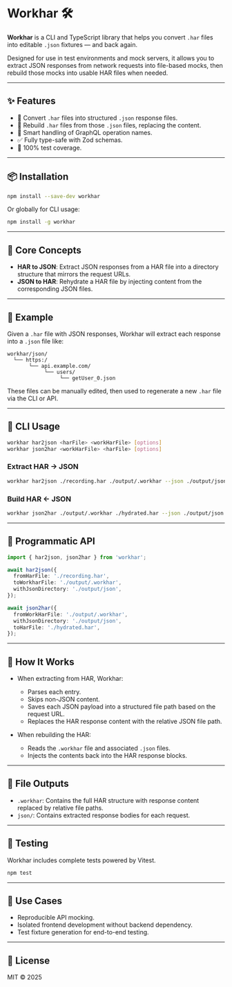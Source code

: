 # Workhar 🛠️

**Workhar** is a CLI and TypeScript library that helps you convert `.har` files into editable `.json` fixtures — and back again.

Designed for use in test environments and mock servers, it allows you to extract JSON responses from network requests into file-based mocks, then rebuild those mocks into usable HAR files when needed.

---

## ✨ Features

- 🔄 Convert `.har` files into structured `.json` response files.
- 🔁 Rebuild `.har` files from those `.json` files, replacing the content.
- 🧠 Smart handling of GraphQL operation names.
- ✅ Fully type-safe with Zod schemas.
- 💯 100% test coverage.

---

## 📦 Installation

```bash
npm install --save-dev workhar
```

Or globally for CLI usage:

```bash
npm install -g workhar
```

---

## 🧠 Core Concepts

- **HAR to JSON**: Extract JSON responses from a HAR file into a directory structure that mirrors the request URLs.
- **JSON to HAR**: Rehydrate a HAR file by injecting content from the corresponding JSON files.

---

## 📁 Example

Given a `.har` file with JSON responses, Workhar will extract each response into a `.json` file like:

```
workhar/json/
  └── https:/
       └── api.example.com/
            └── users/
                 └── getUser_0.json
```

These files can be manually edited, then used to regenerate a new `.har` file via the CLI or API.

---

## 🚀 CLI Usage

```bash
workhar har2json <harFile> <workHarFile> [options]
workhar json2har <workHarFile> <harFile> [options]
```

### Extract HAR → JSON

```bash
workhar har2json ./recording.har ./output/.workhar --json ./output/json
```

### Build HAR ← JSON

```bash
workhar json2har ./output/.workhar ./hydrated.har --json ./output/json
```

---

## 🧰 Programmatic API

```ts
import { har2json, json2har } from 'workhar';

await har2json({
  fromHarFile: './recording.har',
  toWorkharFile: './output/.workhar',
  withJsonDirectory: './output/json',
});

await json2har({
  fromWorkHarFile: './output/.workhar',
  withJsonDirectory: './output/json',
  toHarFile: './hydrated.har',
});
```

---

## 🧠 How It Works

- When extracting from HAR, Workhar:
  - Parses each entry.
  - Skips non-JSON content.
  - Saves each JSON payload into a structured file path based on the request URL.
  - Replaces the HAR response content with the relative JSON file path.

- When rebuilding the HAR:
  - Reads the `.workhar` file and associated `.json` files.
  - Injects the contents back into the HAR response blocks.

---

## 📂 File Outputs

- `.workhar`: Contains the full HAR structure with response content replaced by relative file paths.
- `json/`: Contains extracted response bodies for each request.

---

## 🧪 Testing

Workhar includes complete tests powered by Vitest.

```bash
npm test
```

---

## 🧠 Use Cases

- Reproducible API mocking.
- Isolated frontend development without backend dependency.
- Test fixture generation for end-to-end testing.

---

## 📜 License

MIT © 2025